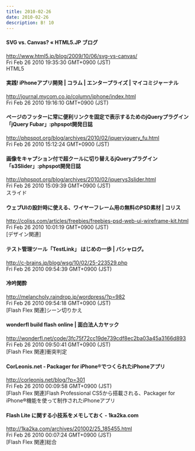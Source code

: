 ```yaml
---
title: 2010-02-26
date: 2010-02-26
description: B! 10
---
```


#### SVG vs. Canvas? « HTML5.JP ブログ
http://www.html5.jp/blog/2009/10/06/svg-vs-canvas/<br>
Fri Feb 26 2010 19:35:30 GMT+0900 (JST)<br>
HTML5


#### 実践! iPhoneアプリ開発 | コラム | エンタープライズ | マイコミジャーナル
http://journal.mycom.co.jp/column/iphone/index.html<br>
Fri Feb 26 2010 19:16:10 GMT+0900 (JST)<br>


#### ページのフッターに常に便利リンクを固定で表示するためのjQueryプラグイン「jQuery Fubar」:phpspot開発日誌
http://phpspot.org/blog/archives/2010/02/jqueryjquery_fu.html<br>
Fri Feb 26 2010 15:12:24 GMT+0900 (JST)<br>


#### 画像をキャプション付で超クールに切り替えるjQueryプラグイン「s3Slider」:phpspot開発日誌
http://phpspot.org/blog/archives/2010/02/jquerys3slider.html<br>
Fri Feb 26 2010 15:09:39 GMT+0900 (JST)<br>
スライド


####   ウェブUIの設計時に使える、ワイヤーフレーム用の無料のPSD素材 | コリス
http://coliss.com/articles/freebies/freebies-psd-web-ui-wireframe-kit.html<br>
Fri Feb 26 2010 10:01:19 GMT+0900 (JST)<br>
[デザイン関連]


#### テスト管理ツール「TestLink」 はじめの一歩 | バシャログ。
http://c-brains.jp/blog/wsg/10/02/25-223529.php<br>
Fri Feb 26 2010 09:54:39 GMT+0900 (JST)<br>


#### 冷吟閑酔
http://melancholy.raindrop.jp/wordpress/?p=982<br>
Fri Feb 26 2010 09:54:18 GMT+0900 (JST)<br>
[Flash Flex 関連]シーン切りかえ


#### wonderfl build flash online | 面白法人カヤック
http://wonderfl.net/code/3fc75f72cc19de739cdf8ec2ba03a45a3166d893<br>
Fri Feb 26 2010 09:50:41 GMT+0900 (JST)<br>
[Flash Flex 関連]衝突判定


#### CorLeonis.net - Packager for iPhone®でつくられたiPhoneアプリ
http://corleonis.net/blog/?p=301<br>
Fri Feb 26 2010 00:09:58 GMT+0900 (JST)<br>
[Flash Flex 関連]Flash Professional CS5から搭載される、Packager for iPhone®機能を使って制作されたiPhoneアプリ


#### Flash Lite に関する小技系をメモしておく - 1ka2ka.com
http://1ka2ka.com/archives/201002/25_185455.html<br>
Fri Feb 26 2010 00:07:24 GMT+0900 (JST)<br>
[Flash Flex 関連]総合


